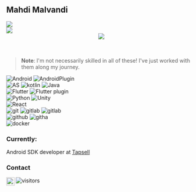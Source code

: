 ## Mahdi Malvandi

<div align="start"><img src="https://github-readme-stats.vercel.app/api?username=mahdi-malv&show_icons=true" /></div>

<div align="start"><img src="https://github-readme-stats.vercel.app/api/top-langs/?username=mahdi-malv&show_icons=true" /></div>

<div align="center"><a href="https://malv.ir"><img src="https://img.shields.io/badge/Home%20Page-malv.ir-faff00?style=flat-square&labelColor=000000&logo=google-chrome" /></a></div>
<br /><br />


> **Note**: I'm not necessarily skilled in all of these!  I've just worked with them along my journey.
> 
![Android](https://img.shields.io/badge/-Android-000000?style=flat-square&logo=android)
![AndroidPlugin](https://img.shields.io/badge/-AndroidSDK-000000?style=flat-square&logo=android)</br>
![AS](https://img.shields.io/badge/-Android%20Studio-2b1f1c?style=flat-square&logo=android-studio)
![kotlin](https://img.shields.io/badge/-Kotlin-350a00?style=flat-square&logo=kotlin)
![Java](https://img.shields.io/badge/-Java-d66700?style=flat-square&logo=java)</br>
![Flutter](https://img.shields.io/badge/-Flutter-0075ce?style=flat-square&logo=flutter)
![Flutter plugin](https://img.shields.io/badge/-FlutterPlugin-0075ce?style=flat-square&logo=flutter)</br>
![Python](https://img.shields.io/badge/-Python%20scripting-000000?style=flat-square&logo=python)
![Unity](https://img.shields.io/badge/-Unity%20Plugin-000000?style=flat-square&logo=unity)</br>
![React](https://img.shields.io/badge/-React%20Native%20Plugin-015f7f?style=flat-square&logo=react)</br>
![git](https://img.shields.io/badge/-Git-007556?style=flat-square&logo=git)
![gitlab](https://img.shields.io/badge/-Gitlab-000000?style=flat-square&logo=gitlab)
![gitlab](https://img.shields.io/badge/-GitlabCI-000000?style=flat-square&logo=gitlab)</br>
![github](https://img.shields.io/badge/-Github-000000?style=flat-square&logo=github)
![githa](https://img.shields.io/badge/-Github%20Actions-0034b7?style=flat-square&logo=github-actions)</br>
![docker](https://img.shields.io/badge/-Docker-2b5475?style=flat-square&logo=docker)

### Currently:
Android SDK developer at [Tapsell](https://tapsell.ir)

### Contact

<a href="https://www.linkedin.com/in/mahdi-malvandi-26716213b/">
  <img align="left" alt="Mahdi's LinkdeIN" width="22px" src="https://cdn.jsdelivr.net/npm/simple-icons@v3/icons/linkedin.svg" />
</a>

![visitors](https://visitor-badge.glitch.me/badge?page_id=mahdi-malv/mahdi-malv)
